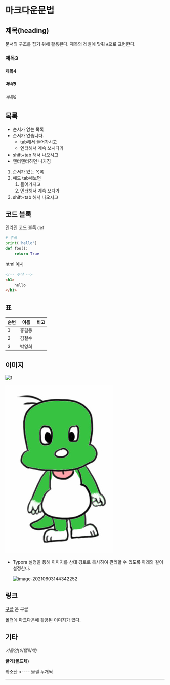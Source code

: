 # 마크다운문법

## 제목(heading)

문서의 구조를 잡기 위해 활용된다. 제목의 레벨에 맞춰 `#`으로 표현한다. 

### 제목3

#### 제목4

##### 제목5

###### 제목6

## 목록

* 순서가 없는 목록
* 순서가 없습니다.
  * tab해서 들어가시고
  * 엔터해서 계속 쓰시다가
* shift+tab 해서 나오시고
* 엔터엔터하면 나가짐

1. 순서가 있는 목록
2. 얘도 tab해보면
   1. 들어가지고
   2. 엔터해서 계속 쓰다가
3. shift+tab 해서 나오시고

## 코드 블록

인라인 코드 블록 `def` 

```python
# 주석
print('hello')
def foo():
    return True
```

html 예시

```html
<!-- 주석 -->
<h1>
    hello
</h1>
```

## 표

| 순번 | 이름   | 비고 |
| ---- | ------ | ---- |
| 1    | 홍길동 |      |
| 2    | 김철수 |      |
| 3    | 박영희 |      |

## 이미지

![1](C:\Users\student\Desktop\1.jpg)

![1](md-images/1.jpg)

* Typora 설정을 통해 이미지를 상대 경로로 복사하여 관리할 수 있도록 아래와 같이 설정한다. 

  ![image-20210603144342252](md-images/image-20210603144342252.png)

## 링크

[구글](https://google.com) 은 구글

[폴더](./md-images)에 마크다운에 활용된 이미지가 있다.

## 기타

*기울임(이탤릭체)*

**굵게(볼드체)**

~~취소선~~  <---- 물결 두개씩

---